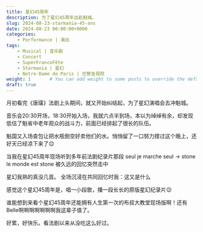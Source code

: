 ```yaml
---
title: 星幻45周年
description: 为了星幻45周年远赴魁城。
slug: 2024-08-23-starmania-45-ans
date: 2024-08-23 00:00:00+0000
categories:
    - Performance | 演出
tags:
    - Musical | 音乐剧
    - Concert
    - SuperFrancoFête
    - Starmania | 星幻
    - Notre-Dame de Paris | 巴黎圣母院
weight: 1       # You can add weight to some posts to override the default sorting (date descending)
draft: true
---
```


月初看完《唐璜》法剧上头期间，就又开始纠结起，为了星幻演唱会去冲魁城。

音乐会20:30开场，18:30开始入场，我就六点半到场，本以为绰绰有余，却发现低估了魁省中老年观众的战斗力，前面已经排起了很长的队伍。

魁国又入场查包让把水瓶倒空好卖他们的水。悄悄留了一口努力撑过这个晚上，还好天已经凉下来了😌 ​​​

当我在星幻45周年现场听到多年前法剧纪录片那段 seul je marche seul -> stone le monde est stone
被久远的回忆突然击中 ​​​

星幻我熟的真没几首。
全场沉浸在共同回忆时我：这又是什么 ​​​

感觉这个星幻45周年是，唱一小段歌，播一段长长的原版星幻纪录片😌 ​​​

谁能想到来看个星幻45周年还能拥有人生第一次的布叔大教堂现场版啊！还有Belle啊啊啊啊啊啊啊我这辈子值了。

好累，好快乐。看法剧以来从没吃这么好过。
